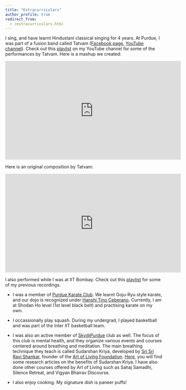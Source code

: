 ```yaml
---
title: "Extracurriculars"
author_profile: true
redirect_from: 
  - /extracurriculars.html
---
```


<!-- TODO 
I am interested in the fusion of Western music with Indian Classical music.
 My wonderful grandmother -  who played the
 <a href="https://en.wikipedia.org/wiki/Saraswati_veena">Veena</a> - and I had quite a blast making some fusion music.
For more, check out my <a href="https://www.youtube.com/user/krishnap2504">YouTube channel</a>.
-->



I sing, and have learnt Hindustani classical singing for 4 years. At Purdue, I was part of a fusion band called Tatvam (<a href="https://www.facebook.com/TatvamPurdue/">Facebook page</a>, <a href="https://www.youtube.com/channel/UCBlDeRAwAAP_SeVPqmVi_HQ">YouTube channel</a>). Check out this <a href="https://www.youtube.com/playlist?list=PLLpZ0h8WEPbwnDKhWJ_QUO6eF4m-cC1Rh">playlist</a> on my YouTube channel for some of the performances by Tatvam. Here is a mashup we created:   

<iframe width="560" height="315" src="https://www.youtube.com/embed/fOgxScOcfd4" frameborder="0" allow="accelerometer; autoplay; encrypted-media; gyroscope; picture-in-picture" allowfullscreen></iframe>

<br/>


Here is an original composition by Tatvam:  

<iframe width="560" height="315" src="https://www.youtube.com/embed/v6CDJq9tP1s" frameborder="0" allow="accelerometer; autoplay; encrypted-media; gyroscope; picture-in-picture" allowfullscreen></iframe>

<br/>

I also performed while I was at IIT Bombay. Check out this <a href="https://www.youtube.com/playlist?list=PLLpZ0h8WEPbwACw-wThjfA_FNDyTm0a_1">playlist</a> for some of my previous recordings.  

* I was a member of <a href="https://web.ics.purdue.edu/~karate/">Purdue Karate Club</a>. We learnt Goju-Ryu style karate, and our dojo is recognized under <a href="http://www.tinoceberano-igk.com.au/tag/goju-kai/">Hanshi Tino Ceberano</a>. Currently, I am at Shodan Ho level (1st level black belt) and practising karate on my own.  

* I occassionally play squash. During my undergrad, I played basketball and was part of the Inter IIT basketball team.  

* I was also an active member of <a href="https://www.boilerlink.purdue.edu/organization/yesplus">Sky@Purdue</a> club as well. The focus of this club is mental health, and they organize various events and courses centered around breathing and meditation. The main breathing technique they teach is called Sudarshan Kriya, developed by <a href="https://www.srisriravishankar.org/life/biography/">Sri Sri Ravi Shankar</a>, founder of the <a href="https://artofliving.org/">Art of Living Foundation</a>. <a href="https://www.artofliving.org/us-en/research-sudarshan-kriya">Here</a>, you will find some research articles on the benefits of Sudarshan Kriya. I have also done other courses offered by Art of Living such as Sahaj Samadhi, Silence Retreat, and Vigyan Bhairav Discourse.  

* I also enjoy cooking. My signature dish is paneer puffs! 
